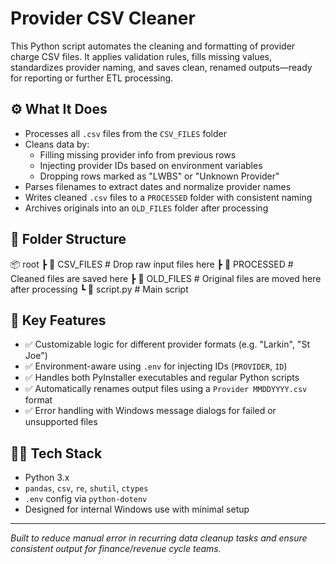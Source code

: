 # Provider CSV Cleaner

This Python script automates the cleaning and formatting of provider charge CSV files. It applies validation rules, fills missing values, standardizes provider naming, and saves clean, renamed outputs—ready for reporting or further ETL processing.

## ⚙️ What It Does

- Processes all `.csv` files from the `CSV_FILES` folder
- Cleans data by:
  - Filling missing provider info from previous rows
  - Injecting provider IDs based on environment variables
  - Dropping rows marked as "LWBS" or "Unknown Provider"
- Parses filenames to extract dates and normalize provider names
- Writes cleaned `.csv` files to a `PROCESSED` folder with consistent naming
- Archives originals into an `OLD_FILES` folder after processing

## 📁 Folder Structure

📦 root
┣ 📂 CSV_FILES # Drop raw input files here
┣ 📂 PROCESSED # Cleaned files are saved here
┣ 📂 OLD_FILES # Original files are moved here after processing
┗ 🐍 script.py # Main script


## 🧠 Key Features

- ✅ Customizable logic for different provider formats (e.g. "Larkin", "St Joe")
- ✅ Environment-aware using `.env` for injecting IDs (`PROVIDER`, `ID`)
- ✅ Handles both PyInstaller executables and regular Python scripts
- ✅ Automatically renames output files using a `Provider MMDDYYYY.csv` format
- ✅ Error handling with Windows message dialogs for failed or unsupported files

## 👨‍💻 Tech Stack

- Python 3.x
- `pandas`, `csv`, `re`, `shutil`, `ctypes`
- `.env` config via `python-dotenv`
- Designed for internal Windows use with minimal setup

---

*Built to reduce manual error in recurring data cleanup tasks and ensure consistent output for finance/revenue cycle teams.*
